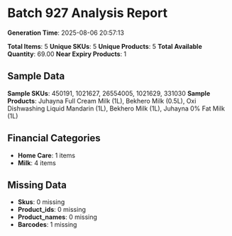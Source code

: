 # Batch 927 Analysis Report

**Generation Time**: 2025-08-06 20:57:13

**Total Items**: 5
**Unique SKUs**: 5
**Unique Products**: 5
**Total Available Quantity**: 69.00
**Near Expiry Products**: 1

## Sample Data
**Sample SKUs**: 450191, 1021627, 26554005, 1021629, 331030
**Sample Products**: Juhayna Full Cream Milk (1L), Bekhero Milk (0.5L), Oxi Dishwashing Liquid Mandarin (1L), Bekhero Milk (1L), Juhayna 0% Fat Milk (1L)

## Financial Categories
- **Home Care**: 1 items
- **Milk**: 4 items

## Missing Data
- **Skus**: 0 missing
- **Product_ids**: 0 missing
- **Product_names**: 0 missing
- **Barcodes**: 1 missing
